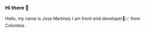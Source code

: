 ### Hi there 👋
Hello, my name is  Jose Martinez  I am  front-end developer🎯📈 from Colombia . 
<!--
**jose-92/jose-92** is a ✨ _special_ ✨ repository because its `README.md` (this file) appears on your GitHub profile.

Here are some ideas to get you started:  About
I am currently working on the frontend part, I have experience with React and I am currently studying Angular.
programming languages that I am currently familiar with are javascript and php. Some of the technologies that I know are html, css, sass.
I like challenges, animations, and creating amazing dynamic user interfaces. Determined and goal oriented, great at working and collaborating with people

- 🔭 I’m currently working on ...
- 🌱 I’m currently learning ...
- 👯 I’m looking to collaborate on ...
- 🤔 I’m looking for help with ...
- 💬 Ask me about ...
- 📫 How to reach me: ...
- 😄 Pronouns: ...
- ⚡ Fun fact: ...
-->
